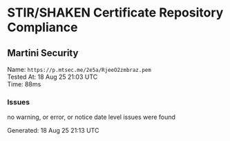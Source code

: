 # STIR/SHAKEN Certificate Repository Compliance

## Martini Security

Name: `https://p.mtsec.me/2e5a/RjeeO2zmbraz.pem`\
Tested At: 18 Aug 25 21:03 UTC\
Time: 88ms

### Issues

no warning, or error, or notice date level issues were found

Generated: 18 Aug 25 21:13 UTC